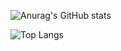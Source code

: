 ![Anurag's GitHub stats](https://github-readme-stats.vercel.app/api?username=wjddls3154&show_icons=true&theme=vision-friendly-dark)

![Top Langs](https://github-readme-stats.vercel.app/api/top-langs/?username=6810779s&layout=compact&theme=tokyonight)
